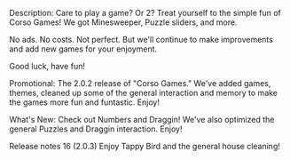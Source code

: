 Description: 
Care to play a game? Or 2? Treat yourself to the simple fun of Corso Games! We got Minesweeper, Puzzle sliders, and more.

No ads. No costs. Not perfect. But we'll continue to make improvements and add new games for your enjoyment.

Good luck, have fun!


Promotional:
The 2.0.2 release of "Corso Games."
We've added games, themes, cleaned up some of the general interaction and memory to make the games more fun and funtastic. Enjoy!


What's New:
Check out Numbers and Draggin! We've also optimized the general Puzzles and Draggin interaction. Enjoy!


Release notes
16 (2.0.3)
Enjoy Tappy Bird and the general house cleaning!